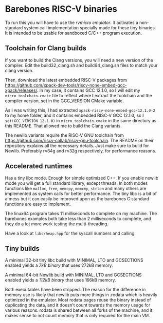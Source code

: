 Barebones RISC-V binaries
===========================

To run this you will have to use the _rvmicro emulator_. It activates a non-standard system call implementation specially made for these tiny binaries. It is intended to be usable for sandboxed C/C++ program execution.

## Toolchain for Clang builds

If you want to build the Clang versions, you will need a new version of the compiler. Edit the build32_clang.sh and build64_clang.sh files to match your clang version.

Then, download the latest embedded RISC-V packages from https://github.com/xpack-dev-tools/riscv-none-embed-gcc-xpack/releases/. In my case, it contains GCC 12.1.0, so I will edit my `micro_toolchain.cmake` file to reflect where I extract the toolchain and the compiler version, set in the GCC_VERSION CMake variable.

As I was writing this, I had extracted `xpack-riscv-none-embed-gcc-12.1.0-2` to my home folder, and it contains embedded RISC-V GCC 12.1.0, so I `set(GCC_VERSION 12.1.0)` in `micro_toolchain.cmake` in the same directory as this README. That allowed me to build the Clang variants.

The newlib variants require the RISC-V GNU toolchain from https://github.com/riscv-collab/riscv-gnu-toolchain. The README on their repository explains all the necessary details. Just make sure to build for Newlib. Preferably rv64g and rv32g respectively, for performance reasons.

## Accelerated runtimes

Has a tiny libc mode. Enough for simple optimized C++. If you enable newlib mode you will get a full standard library, except threads. In both modes functions like `malloc`, `free`, `memcpy`, `memcmp`, `strlen` and many others are implemented as system calls for better performance. The tiny libc is a bit of a mess but it can easily be improved upon as the barebones C standard functions are easy to implement.

The linux64 program takes 11 milliseconds to complete on my machine. The barebones examples both take less than 2 milliseconds to complete, and they do a lot more work testing the multi-threading.

Have a look at `libc/heap.hpp` for the syscall numbers and calling.

## Tiny builds

A minimal 32-bit tiny libc build with MINIMAL, LTO and GCSECTIONS enabled yields a _7kB binary_ that uses 272kB memory.

A minimal 64-bit Newlib build with MINIMAL, LTO and GCSECTIONS enabled yields a _112kB binary_ that uses 196kB memory.

Both executables have been stripped. The reason for the difference in memory use is likely that newlib puts more things in .rodata which is heavily optimized in the emulator. Most rodata pages reuse the binary instead of duplicating the data, and it doesn't count towards the memory usage for various reasons. rodata is shared between all forks of the machine, and it makes sense to not count memory that is only required for the main VM.

